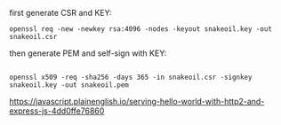 first generate CSR and KEY:
```
openssl req -new -newkey rsa:4096 -nodes -keyout snakeoil.key -out snakeoil.csr
```
then generate PEM and self-sign with KEY:
```

openssl x509 -req -sha256 -days 365 -in snakeoil.csr -signkey snakeoil.key -out snakeoil.pem
```

https://javascript.plainenglish.io/serving-hello-world-with-http2-and-express-js-4dd0ffe76860